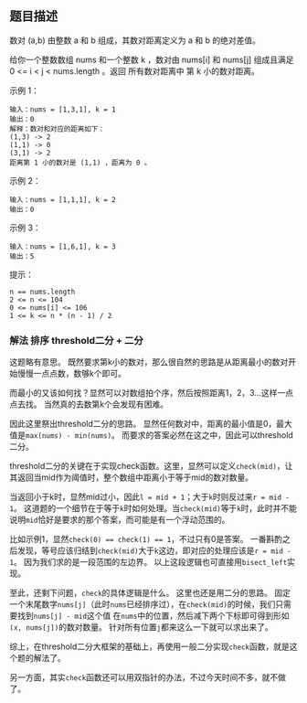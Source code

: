 ## 题目描述
数对 (a,b) 由整数 a 和 b 组成，其数对距离定义为 a 和 b 的绝对差值。

给你一个整数数组 nums 和一个整数 k ，数对由 nums[i] 和 nums[j] 组成且满足 0 <= i < j < nums.length 。返回 所有数对距离中 第 k 小的数对距离。

示例 1：
```
输入：nums = [1,3,1], k = 1
输出：0
解释：数对和对应的距离如下：
(1,3) -> 2
(1,1) -> 0
(3,1) -> 2
距离第 1 小的数对是 (1,1) ，距离为 0 。
```
示例 2：
```
输入：nums = [1,1,1], k = 2
输出：0
```
示例 3：
```
输入：nums = [1,6,1], k = 3
输出：5
```

提示：
```
n == nums.length
2 <= n <= 104
0 <= nums[i] <= 106
1 <= k <= n * (n - 1) / 2
```

### 解法 排序 threshold二分 + 二分
这题略有意思。
既然要求第k小的数对，那么很自然的思路是从距离最小的数对开始慢慢一点点数，数够k个即可。

而最小的又该如何找？显然可以对数组拍个序，然后按照距离1，2，3...这样一点点去找。
当然真的去数第k个会发现有困难。

因此这里祭出threshold二分的思路。
显然任何数对中，距离的最小值是0，最大值是`max(nums) - min(nums)`。
而要求的答案必然在这之中，因此可以threshold二分。

threshold二分的关键在于实现check函数。这里，显然可以定义`check(mid)`，让其返回当mid作为阈值时，整个数组中距离小于等于mid的数对数量。

当返回小于k时，显然mid过小，因此`l = mid + 1`；大于`k`时则反过来`r = mid - 1`。
这道题的一个细节在于等于`k`时如何处理。当`check(mid)`等于`k`时，此时并不能说明`mid`恰好是要求的那个答案，而可能是有一个浮动范围的。

比如示例1，显然`check(0) == check(1) == 1`，不过只有0是答案。
一番斟酌之后发现，等号应该归结到`check(mid)`大于`k`这边，即对应的处理应该是`r = mid - 1`。
因为我们求的是一段范围的左边界。
以上这段逻辑也可直接用`bisect_left`实现。

至此，还剩下问题，`check`的具体逻辑是什么。
这里也还是用二分的思路。
固定一个末尾数字`nums[j]`（此时`nums`已经排序过），在`check(mid)`的时候，我们只需要找到`nums[j] - mid`这个值
在`nums`中的位置，然后减下两个下标即可得到形如`(x, nums[j])`的数对数量。
针对所有位置`j`都来这么一下就可以求出来了。

综上，在threshold二分大框架的基础上，再使用一般二分实现`check`函数，就是这个题的解法了。

另一方面，其实`check`函数还可以用双指针的办法，不过今天时间不多，就不做了。